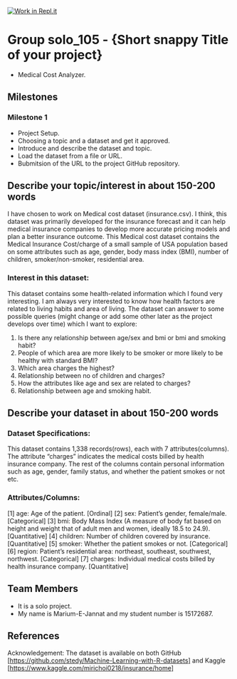 [![Work in Repl.it](https://classroom.github.com/assets/work-in-replit-14baed9a392b3a25080506f3b7b6d57f295ec2978f6f33ec97e36a161684cbe9.svg)](https://classroom.github.com/online_ide?assignment_repo_id=359548&assignment_repo_type=GroupAssignmentRepo)
# Group solo_105 - {Short snappy Title of your project}

- Medical Cost Analyzer.

## Milestones
 
### Milestone 1
 - Project Setup. 
 - Choosing a topic and a dataset and get it approved.
 - Introduce and describe the dataset and topic.
 - Load the dataset from a file or URL.
 - Bubmitsion of the URL to the project GitHub repository.

## Describe your topic/interest in about 150-200 words

I have chosen to work on Medical cost dataset (insurance.csv). I think, this dataset was primarily developed for the insurance forecast and it can help medical insurance companies to develop more accurate pricing models and plan a better insurance outcome. This Medical cost dataset contains the Medical Insurance Cost/charge of a small sample of USA population based on some attributes such as age, gender, body mass index (BMI), number of children, smoker/non-smoker, residential area. 

### Interest in this dataset:
This dataset contains some health-related information which I found very interesting. I am always very interested to know how health factors are related to living habits and area of living. The dataset can answer to some possible queries (might change or add some other later as the project develops over time) which I want to explore:
1.	Is there any relationship between age/sex and bmi or bmi and smoking habit?
2.	People of which area are more likely to be smoker or more likely to be healthy with standard BMI?
3.	Which area charges the highest?
4.	Relationship between no of children and charges?
5.	How the attributes like age and sex are related to charges?
6.	Relationship between age and smoking habit.


## Describe your dataset in about 150-200 words

### Dataset Specifications:
This dataset contains 1,338 records(rows), each with 7 attributes(columns). The attribute “charges” indicates the medical costs billed by health insurance company. The rest of the columns contain personal information such as age, gender, family status, and whether the patient smokes or not etc.

### Attributes/Columns:
[1]	age: Age of the patient. [Ordinal]
[2]	sex: Patient’s gender, female/male. [Categorical]
[3]	bmi: Body Mass Index (A measure of body fat based on height and weight that of adult men and women, ideally 18.5 to 24.9). [Quantitative]
[4]	children: Number of children covered by insurance. [Quantitative]
[5]	smoker: Whether the patient smokes or not. [Categorical]
[6]	region: Patient’s residential area: northeast, southeast, southwest, northwest. [Categorical]
[7]	charges: Individual medical costs billed by health insurance company. [Quantitative]


## Team Members

- It is a solo project.
- My name is Marium-E-Jannat and my student number is 15172687. 


## References

Acknowledgement: 
The dataset is available on both GitHub [https://github.com/stedy/Machine-Learning-with-R-datasets] and Kaggle [https://www.kaggle.com/mirichoi0218/insurance/home]

